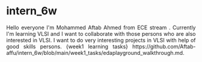 # intern_6w

<p align="justify"> Hello everyone I'm Mohammed Aftab Ahmed from ECE stream . Currently I'm learning VLSI and I want to collaborate with those persons who are also interested in VLSI. I want to do very interesting projects in VLSI with help of good skills persons.
 {week1 learning tasks}  https://github.com/Aftab-affu/intern_6w/blob/main/week1_tasks/edaplayground_walkthrough.md. </p>
